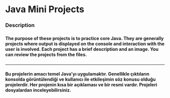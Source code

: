 <h1 align="left">Java Mini Projects</h1>

###

<h3 align="left">Description</h3>

###

<h4 align="left">The purpose of these projects is to practice core Java. They are generally projects where output is displayed on the console and interaction with the user is involved. Each project has a brief description and an image. You can review the projects from the files.</h4>

###

---
<h4 align="left">Bu projelerin amacı temel Java'yı uygulamaktır. Genellikle çıktıların konsolda görüntülendiği ve kullanıcı ile etkileşimin söz konusu olduğu projelerdir. Her projenin kısa bir açıklaması ve bir resmi vardır. Projeleri dosyalardan inceleyebilirsiniz.</h4>

###
